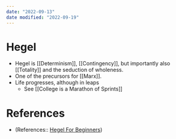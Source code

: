 ```yaml
---
date: "2022-09-13"
date modified: "2022-09-19"
---
```


# Hegel
- Hegel is [[Determinism]], [[Contingency]], but importantly also [[Totality]] and the seduction of wholeness.
- One of the precursors for [[Marx]].
- Life progresses, although in leaps
	- See [[College is a Marathon of Sprints]]

# References
- (References:: [Hegel For Beginners](https://www.marxists.org/reference/archive/hegel/help/easy.htm))
